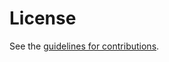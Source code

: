 # License

See the
[guidelines for contributions](https://github.com/buraglio/draft-bdmgct-spring-srv6-security/blob/main/CONTRIBUTING.md).
